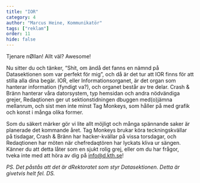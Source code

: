 ```yaml
---
title: "IOR"
category: 4
author: "Marcus Heine, Kommunikatör"
tags: ["reklam"]
order: 11
hide: false
---
```


Tjenare nØllan! Allt väl? Awesome!

Nu sitter du och tänker, “Shit, om ändå det fanns en nämnd på Datasektionen som var perfekt för mig”, och då är det tur att IOR finns för att stilla alla dina begär. IOR, eller Informationsorganet, är det organ som hanterar information (fyndigt va?), och organet består av tre delar. Crash & Bränn hanterar våra datorsystem, typ hemsidan och andra nödvändiga grejer, Redaqtionen ger ut sektionstidningen dbuggen med(o)jämna mellanrum, och sist men inte minst Tag Monkeys, som håller på med grafik och konst i många olika former.

Som du säkert märker gör vi lite allt möjligt och många spännande saker är planerade det kommande året. Tag Monkeys brukar köra teckningskvällar på tisdagar, Crash & Bränn har hacker-kvällar på vissa torsdagar, och Redaqtionen har möten när chefredaqtören har lyckats kliva ur sängen. Känner du att detta låter som en sjukt rolig grej, eller om du har frågor, tveka inte med att höra av dig på info@d.kth.se!

*PS. Det påstås att det är dRektoratet som styr Datasektionen. Detta är givetvis helt fel. DS.*

